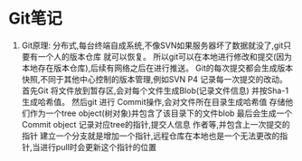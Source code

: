 # Git笔记

1. Git原理:  分布式,每台终端自成系统,不像SVN如果服务器坏了数据就没了,git只要有一个人的版本仓库 就可以恢复。
所以git可以在本地进行修改和提交(因为本地存在版本仓库),后续有网络之后在进行推送。
Git的每次提交都会生成版本快照,不同于其他中心控制的版本管理,例如SVN P4 记录每一次提交的改动。
首先Git 将文件放到暂存区,会对每个文件生成Blob(记录文件信息) 并按Sha-1生成哈希值。
然后git 进行 Commit操作,会对文件所在目录生成哈希值 存储他们作为一个tree object(树对象)并包含了该目录下的文件blob
最后会生成一个Commit object 记录对应tree的指针,提交人信息 作者等,并包含上一次提交的指针
建立一个分支就是增加一个指针,远程仓库在本地也是一个无法更改的指针,当进行pull时会更新这个指针的位置
